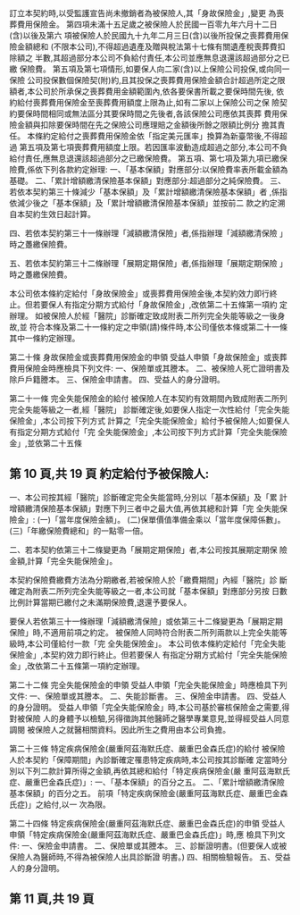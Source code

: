 訂立本契約時,以受監護宣告尚未撤銷者為被保險人,其「身故保險金」,變更 為喪葬費用保險金。 第四項未滿十五足歲之被保險人於民國一百零九年六月十二日(含)以後及第六 項被保險人於民國九十九年二月三日(含)以後所投保之喪葬費用保險金額總和 (不限本公司),不得超過遺產及贈與稅法第十七條有關遺產稅喪葬費扣除額之 半數,其超過部分本公司不負給付責任,本公司並應無息退還該超過部分之已繳 保險費。 第五項及第七項情形,如要保人向二家(含)以上保險公司投保,或向同一保險 公司投保數個保險契(附)約,且其投保之喪葬費用保險金額合計超過所定之限 額者,本公司於所承保之喪葬費用金額範圍內,依各要保書所載之要保時間先後, 依約給付喪葬費用保險金至喪葬費用額度上限為止,如有二家以上保險公司之保 險契約要保時間相同或無法區分其要保時間之先後者,各該保險公司應依其喪葬 費用保險金額與扣除要保時間在先之保險公司應理賠之金額後所餘之限額比例分 擔其責任。 本條約定給付之喪葬費用保險金依「指定美元匯率」換算為新臺幣後,不得超過 第五項及第七項喪葬費用額度上限。若因匯率波動造成超過之部分,本公司不負 給付責任,應無息退還該超過部分之已繳保險費。 第五項、第七項及第九項已繳保險費,係依下列各款約定辦理: 一、「基本保額」對應部分:以保險費率表所載金額為基礎。 二、「累計增額繳清保險基本保額」對應部分:超過部分之純保險費。 三、若依本契約第三十條減少「基本保額」及「累計增額繳清保險基本保額」者 
,係指依減少後之「基本保額」及「累計增額繳清保險基本保額」並按前二 款之約定溯自本契約生效日起計算。 

四、若依本契約第三十一條辦理「減額繳清保險」者,係指辦理「減額繳清保險 
」時之躉繳保險費。 

五、若依本契約第三十二條辦理「展期定期保險」者,係指辦理「展期定期保險 
」時之躉繳保險費。 

本公司依本條約定給付「身故保險金」或喪葬費用保險金後,本契約效力即行終 止。但若要保人有指定分期方式給付「身故保險金」,改依第二十五條第一項約 定辦理。 如被保險人於經「醫院」診斷確定致成附表二所列完全失能等級之一後身故,並 符合本條及第二十一條約定之申領(請)條件時,本公司僅依本條或第二十一條 其中一條約定辦理。 

第二十條 身故保險金或喪葬費用保險金的申領 受益人申領「身故保險金」或喪葬費用保險金時應檢具下列文件: 一、保險單或其謄本。 二、被保險人死亡證明書及除戶戶籍謄本。 三、保險金申請書。 四、受益人的身分證明。 

第二十一條 完全失能保險金的給付 被保險人在本契約有效期間內致成附表二所列完全失能等級之一者,經「醫院」 診斷確定後,如要保人指定一次性給付「完全失能保險金」,本公司按下列方式 計算之「完全失能保險金」給付予被保險人;如要保人有指定分期方式給付「完 全失能保險金」,本公司按下列方式計算「完全失能保險金」,並依第二十五條

## 第 10 頁,共 19 頁 約定給付予被保險人:

一、本公司按其經「醫院」診斷確定完全失能當時,分別以「基本保額」及「累 計增額繳清保險基本保額」對應下列三者中之最大值,再依其總和計算「完 全失能保險金」: 
(一)「當年度保險金額」。 (二)保單價值準備金乘以「當年度保障係數」。 (三)「年繳保險費總和」的一點零一倍。 

二、若本契約依第三十二條變更為「展期定期保險」者,本公司按其展期定期保 險金額,計算「完全失能保險金」。 

本契約保險費繳費方法為分期繳者,若被保險人於「繳費期間」內經「醫院」診 斷確定為附表二所列完全失能等級之一者,本公司就「基本保額」對應部分另按 日數比例計算當期已繳付之未滿期保險費,退還予要保人。 

要保人若依第三十一條辦理「減額繳清保險」或依第三十二條變更為「展期定期 保險」時,不適用前項之約定。 被保險人同時符合附表二所列兩款以上完全失能等級時,本公司僅給付一款「完 全失能保險金」。 本公司依本條約定給付「完全失能保險金」,本契約效力即行終止。但若要保人 有指定分期方式給付「完全失能保險金」,改依第二十五條第一項約定辦理。 

第二十二條 完全失能保險金的申領 受益人申領「完全失能保險金」時應檢具下列文件: 一、保險單或其謄本。 二、失能診斷書。 三、保險金申請書。 四、受益人的身分證明。 受益人申領「完全失能保險金」時,本公司基於審核保險金之需要,得對被保險 人的身體予以檢驗,另得徵詢其他醫師之醫學專業意見,並得經受益人同意調閱 被保險人之就醫相關資料。因此所生之費用由本公司負擔。 

第二十三條 特定疾病保險金(嚴重阿茲海默氏症、嚴重巴金森氏症)的給付 被保險人於本契約「保障期間」內診斷確定罹患特定疾病時,本公司按其診斷確 定當時分別以下列二款計算所得之金額,再依其總和給付「特定疾病保險金(嚴 重阿茲海默氏症、嚴重巴金森氏症)」: 一、「基本保額」的百分之五。 二、「累計增額繳清保險基本保額」的百分之五。 前項「特定疾病保險金(嚴重阿茲海默氏症、嚴重巴金森氏症)」之給付,以一 次為限。 

第二十四條 特定疾病保險金(嚴重阿茲海默氏症、嚴重巴金森氏症)的申領 受益人申領「特定疾病保險金(嚴重阿茲海默氏症、嚴重巴金森氏症)」時,應 檢具下列文件: 一、保險金申請書。 二、保險單或其謄本。 三、診斷證明書。(但要保人或被保險人為醫師時,不得為被保險人出具診斷證 明書。) 
四、相關檢驗報告。 五、受益人的身分證明。 

## 第 11 頁,共 19 頁
